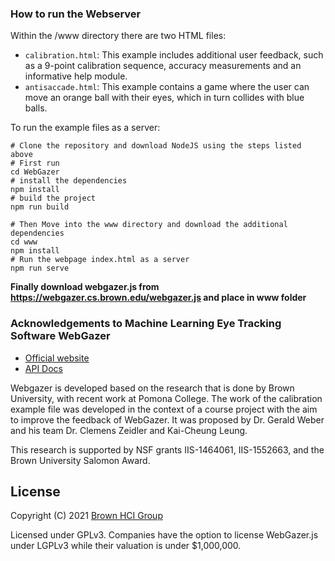 ### How to run the Webserver

Within the /www directory there are two HTML files:

  * `calibration.html`: This example includes additional user feedback, such as a 9-point calibration sequence, accuracy measurements and an informative help module.
  * `antisaccade.html`: This example contains a game where the user can move an orange ball with their eyes, which in turn collides with blue balls.

To run the example files as a server:

	# Clone the repository and download NodeJS using the steps listed above
	# First run
	cd WebGazer
	# install the dependencies
	npm install
	# build the project
	npm run build
	
	# Then Move into the www directory and download the additional dependencies
	cd www
	npm install
	# Run the webpage index.html as a server
	npm run serve

**Finally download webgazer.js from https://webgazer.cs.brown.edu/webgazer.js and place in www folder**

### Acknowledgements to Machine Learning Eye Tracking Software WebGazer

* [Official website](https://webgazer.cs.brown.edu)
* [API Docs](https://github.com/brownhci/WebGazer/wiki/Top-Level-API)

Webgazer is developed based on the research that is done by Brown University, with recent work at Pomona College. The work of the calibration example file was developed in the context of a course project with the aim to improve the feedback of WebGazer. It was proposed by Dr. Gerald Weber and his team Dr. Clemens Zeidler and Kai-Cheung Leung.

This research is supported by NSF grants IIS-1464061, IIS-1552663, and the Brown University Salomon Award.

## License

Copyright (C) 2021 [Brown HCI Group](http://hci.cs.brown.edu)

Licensed under GPLv3. Companies have the option to license WebGazer.js under LGPLv3 while their valuation is under $1,000,000.
